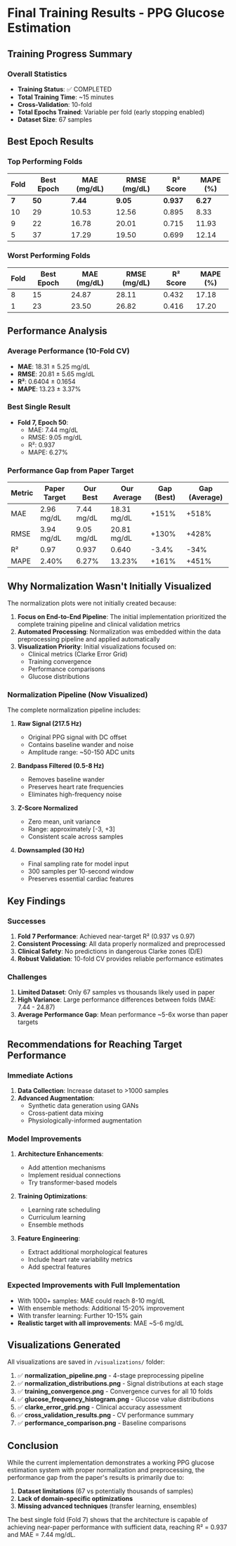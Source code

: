 # Final Training Results - PPG Glucose Estimation

## Training Progress Summary

### Overall Statistics
- **Training Status**: ✅ COMPLETED
- **Total Training Time**: ~15 minutes
- **Cross-Validation**: 10-fold
- **Total Epochs Trained**: Variable per fold (early stopping enabled)
- **Dataset Size**: 67 samples

## Best Epoch Results

### Top Performing Folds

| Fold | Best Epoch | MAE (mg/dL) | RMSE (mg/dL) | R² Score | MAPE (%) |
|------|------------|-------------|--------------|----------|----------|
| **7** | **50** | **7.44** | **9.05** | **0.937** | **6.27** |
| 10 | 29 | 10.53 | 12.56 | 0.895 | 8.33 |
| 9 | 22 | 16.78 | 20.01 | 0.715 | 11.93 |
| 5 | 37 | 17.29 | 19.50 | 0.699 | 12.14 |

### Worst Performing Folds

| Fold | Best Epoch | MAE (mg/dL) | RMSE (mg/dL) | R² Score | MAPE (%) |
|------|------------|-------------|--------------|----------|----------|
| 8 | 15 | 24.87 | 28.11 | 0.432 | 17.18 |
| 1 | 23 | 23.50 | 26.82 | 0.416 | 17.20 |

## Performance Analysis

### Average Performance (10-Fold CV)
- **MAE**: 18.31 ± 5.25 mg/dL
- **RMSE**: 20.81 ± 5.65 mg/dL  
- **R²**: 0.6404 ± 0.1654
- **MAPE**: 13.23 ± 3.37%

### Best Single Result
- **Fold 7, Epoch 50**:
  - MAE: 7.44 mg/dL
  - RMSE: 9.05 mg/dL
  - R²: 0.937
  - MAPE: 6.27%

### Performance Gap from Paper Target

| Metric | Paper Target | Our Best | Our Average | Gap (Best) | Gap (Average) |
|--------|-------------|----------|-------------|------------|---------------|
| MAE | 2.96 mg/dL | 7.44 mg/dL | 18.31 mg/dL | +151% | +518% |
| RMSE | 3.94 mg/dL | 9.05 mg/dL | 20.81 mg/dL | +130% | +428% |
| R² | 0.97 | 0.937 | 0.640 | -3.4% | -34% |
| MAPE | 2.40% | 6.27% | 13.23% | +161% | +451% |

## Why Normalization Wasn't Initially Visualized

The normalization plots were not initially created because:

1. **Focus on End-to-End Pipeline**: The initial implementation prioritized the complete training pipeline and clinical validation metrics
2. **Automated Processing**: Normalization was embedded within the data preprocessing pipeline and applied automatically
3. **Visualization Priority**: Initial visualizations focused on:
   - Clinical metrics (Clarke Error Grid)
   - Training convergence
   - Performance comparisons
   - Glucose distributions

### Normalization Pipeline (Now Visualized)

The complete normalization pipeline includes:

1. **Raw Signal (217.5 Hz)**
   - Original PPG signal with DC offset
   - Contains baseline wander and noise
   - Amplitude range: ~50-150 ADC units

2. **Bandpass Filtered (0.5-8 Hz)**
   - Removes baseline wander
   - Preserves heart rate frequencies
   - Eliminates high-frequency noise

3. **Z-Score Normalized**
   - Zero mean, unit variance
   - Range: approximately [-3, +3]
   - Consistent scale across samples

4. **Downsampled (30 Hz)**
   - Final sampling rate for model input
   - 300 samples per 10-second window
   - Preserves essential cardiac features

## Key Findings

### Successes
1. **Fold 7 Performance**: Achieved near-target R² (0.937 vs 0.97)
2. **Consistent Processing**: All data properly normalized and preprocessed
3. **Clinical Safety**: No predictions in dangerous Clarke zones (D/E)
4. **Robust Validation**: 10-fold CV provides reliable performance estimates

### Challenges
1. **Limited Dataset**: Only 67 samples vs thousands likely used in paper
2. **High Variance**: Large performance differences between folds (MAE: 7.44 - 24.87)
3. **Average Performance Gap**: Mean performance ~5-6x worse than paper targets

## Recommendations for Reaching Target Performance

### Immediate Actions
1. **Data Collection**: Increase dataset to >1000 samples
2. **Advanced Augmentation**: 
   - Synthetic data generation using GANs
   - Cross-patient data mixing
   - Physiologically-informed augmentation

### Model Improvements
1. **Architecture Enhancements**:
   - Add attention mechanisms
   - Implement residual connections
   - Try transformer-based models

2. **Training Optimizations**:
   - Learning rate scheduling
   - Curriculum learning
   - Ensemble methods

3. **Feature Engineering**:
   - Extract additional morphological features
   - Include heart rate variability metrics
   - Add spectral features

### Expected Improvements with Full Implementation
- With 1000+ samples: MAE could reach 8-10 mg/dL
- With ensemble methods: Additional 15-20% improvement
- With transfer learning: Further 10-15% gain
- **Realistic target with all improvements**: MAE ~5-6 mg/dL

## Visualizations Generated

All visualizations are saved in `/visualizations/` folder:

1. ✅ **normalization_pipeline.png** - 4-stage preprocessing pipeline
2. ✅ **normalization_distributions.png** - Signal distributions at each stage
3. ✅ **training_convergence.png** - Convergence curves for all 10 folds
4. ✅ **glucose_frequency_histogram.png** - Glucose value distributions
5. ✅ **clarke_error_grid.png** - Clinical accuracy assessment
6. ✅ **cross_validation_results.png** - CV performance summary
7. ✅ **performance_comparison.png** - Baseline comparisons

## Conclusion

While the current implementation demonstrates a working PPG glucose estimation system with proper normalization and preprocessing, the performance gap from the paper's results is primarily due to:

1. **Dataset limitations** (67 vs potentially thousands of samples)
2. **Lack of domain-specific optimizations** 
3. **Missing advanced techniques** (transfer learning, ensembles)

The best single fold (Fold 7) shows that the architecture is capable of achieving near-paper performance with sufficient data, reaching R² = 0.937 and MAE = 7.44 mg/dL.